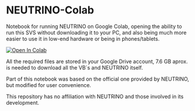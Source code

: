 # NEUTRINO-Colab
Notebook for running NEUTRINO on Google Colab, opening the ability to run this SVS without downloading it to your PC, and also being much more easier to use it in low-end hardware or being in phones/tablets.

[![Open In Colab](https://colab.research.google.com/assets/colab-badge.svg)](https://colab.research.google.com/github/Airi-Lin/NEUTRINO-Colab/blob/main/NEUTRINO-Colab.ipynb)

All the required files are stored in your Google Drive account, 7.6 GB aprox. is needed to download all the VB´s and NEUTRINO itself.

Part of this notebook was based on the official one provided by NEUTRINO, but modified for user convenience. 


This repository has no affiliation with NEUTRINO and those involved in its development.
